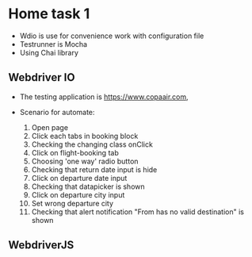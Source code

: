 # Home task 1

  - Wdio is use for convenience work with configuration file
  - Testrunner is Mocha
  - Using Chai library

## Webdriver IO

  - The testing application is https://www.copaair.com,
  - Scenario for automate:
  
    1. Open page
    1. Click each tabs in booking block
    1. Checking the changing class onClick
    1. Click on flight-booking tab
    1. Choosing 'one way' radio button
    1. Checking that return date input is hide
    1. Click on departure date input
    1. Checking that datapicker is shown
    1. Click on departure city input
    1. Set wrong departure city 
    1. Checking that alert notification "From has no valid destination" is shown

## WebdriverJS

